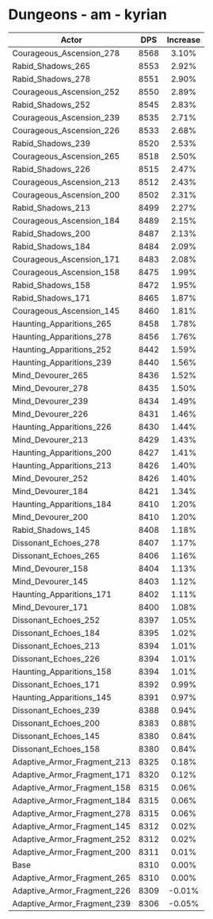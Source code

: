 # Dungeons - am - kyrian
| Actor | DPS | Increase |
|---|:---:|:---:|
|Courageous_Ascension_278|8568|3.10%|
|Rabid_Shadows_265|8553|2.92%|
|Rabid_Shadows_278|8551|2.90%|
|Courageous_Ascension_252|8550|2.89%|
|Rabid_Shadows_252|8545|2.83%|
|Courageous_Ascension_239|8535|2.71%|
|Courageous_Ascension_226|8533|2.68%|
|Rabid_Shadows_239|8520|2.53%|
|Courageous_Ascension_265|8518|2.50%|
|Rabid_Shadows_226|8515|2.47%|
|Courageous_Ascension_213|8512|2.43%|
|Courageous_Ascension_200|8502|2.31%|
|Rabid_Shadows_213|8499|2.27%|
|Courageous_Ascension_184|8489|2.15%|
|Rabid_Shadows_200|8487|2.13%|
|Rabid_Shadows_184|8484|2.09%|
|Courageous_Ascension_171|8483|2.08%|
|Courageous_Ascension_158|8475|1.99%|
|Rabid_Shadows_158|8472|1.95%|
|Rabid_Shadows_171|8465|1.87%|
|Courageous_Ascension_145|8460|1.81%|
|Haunting_Apparitions_265|8458|1.78%|
|Haunting_Apparitions_278|8456|1.76%|
|Haunting_Apparitions_252|8442|1.59%|
|Haunting_Apparitions_239|8440|1.56%|
|Mind_Devourer_265|8436|1.52%|
|Mind_Devourer_278|8435|1.50%|
|Mind_Devourer_239|8434|1.49%|
|Mind_Devourer_226|8431|1.46%|
|Haunting_Apparitions_226|8430|1.44%|
|Mind_Devourer_213|8429|1.43%|
|Haunting_Apparitions_200|8427|1.41%|
|Haunting_Apparitions_213|8426|1.40%|
|Mind_Devourer_252|8426|1.40%|
|Mind_Devourer_184|8421|1.34%|
|Haunting_Apparitions_184|8410|1.20%|
|Mind_Devourer_200|8410|1.20%|
|Rabid_Shadows_145|8408|1.18%|
|Dissonant_Echoes_278|8407|1.17%|
|Dissonant_Echoes_265|8406|1.16%|
|Mind_Devourer_158|8404|1.13%|
|Mind_Devourer_145|8403|1.12%|
|Haunting_Apparitions_171|8402|1.11%|
|Mind_Devourer_171|8400|1.08%|
|Dissonant_Echoes_252|8397|1.05%|
|Dissonant_Echoes_184|8395|1.02%|
|Dissonant_Echoes_213|8394|1.01%|
|Dissonant_Echoes_226|8394|1.01%|
|Haunting_Apparitions_158|8394|1.01%|
|Dissonant_Echoes_171|8392|0.99%|
|Haunting_Apparitions_145|8391|0.97%|
|Dissonant_Echoes_239|8388|0.94%|
|Dissonant_Echoes_200|8383|0.88%|
|Dissonant_Echoes_145|8380|0.84%|
|Dissonant_Echoes_158|8380|0.84%|
|Adaptive_Armor_Fragment_213|8325|0.18%|
|Adaptive_Armor_Fragment_171|8320|0.12%|
|Adaptive_Armor_Fragment_158|8315|0.06%|
|Adaptive_Armor_Fragment_184|8315|0.06%|
|Adaptive_Armor_Fragment_278|8315|0.06%|
|Adaptive_Armor_Fragment_145|8312|0.02%|
|Adaptive_Armor_Fragment_252|8312|0.02%|
|Adaptive_Armor_Fragment_200|8311|0.01%|
|Base|8310|0.00%|
|Adaptive_Armor_Fragment_265|8310|0.00%|
|Adaptive_Armor_Fragment_226|8309|-0.01%|
|Adaptive_Armor_Fragment_239|8306|-0.05%|
